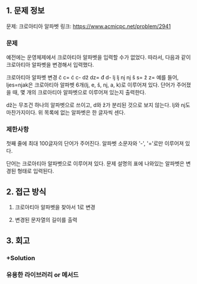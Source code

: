## 1. 문제 정보
문제: 크로아티아 알파벳
링크: https://www.acmicpc.net/problem/2941

### 문제
예전에는 운영체제에서 크로아티아 알파벳을 입력할 수가 없었다. 따라서, 다음과 같이 크로아티아 알파벳을 변경해서 입력했다.

크로아티아 알파벳	변경
č	                c=
ć	                c-
dž	                dz=
đ	                d-
lj	                lj
nj	                nj
š	                s=
ž	                z=
예를 들어, ljes=njak은 크로아티아 알파벳 6개(lj, e, š, nj, a, k)로 이루어져 있다. 단어가 주어졌을 때, 몇 개의 크로아티아 알파벳으로 이루어져 있는지 출력한다.

dž는 무조건 하나의 알파벳으로 쓰이고, d와 ž가 분리된 것으로 보지 않는다. lj와 nj도 마찬가지이다. 위 목록에 없는 알파벳은 한 글자씩 센다.

### 제한사항
첫째 줄에 최대 100글자의 단어가 주어진다. 알파벳 소문자와 '-', '='로만 이루어져 있다.

단어는 크로아티아 알파벳으로 이루어져 있다. 문제 설명의 표에 나와있는 알파벳은 변경된 형태로 입력된다.

## 2. 접근 방식
1. 크로아티아 알파벳을 찾아서 1로 변경

2. 변경된 문자열의 길이를 출력

## 3. 회고

### +Solution

### 유용한 라이브러리 or 메서드

